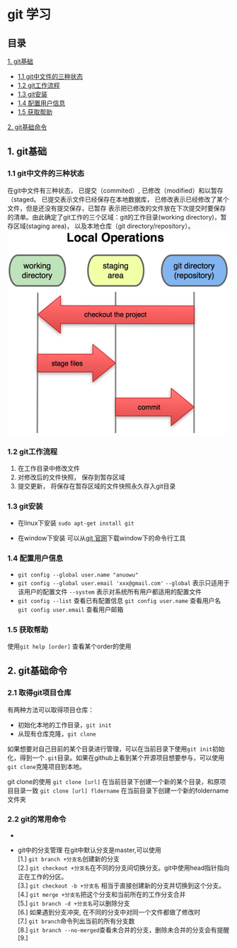 # git 学习

## 目录

[1. git基础](#1.git基础)
- [1.1 git中文件的三种状态](#1.1git中文件的三种状态)
- [1.2 git工作流程](#1.2git工作流程)
- [1.3 git安装](#1.3git安装)
- [1.4 配置用户信息](#1.4配置用户信息)
- [1.5 获取帮助](#1.5获取帮助)

[2. git基础命令](#2.git基础命令)

## 1. git基础
### 1.1 git中文件的三种状态
在git中文件有三种状态， 已提交（commited）, 已修改（modified）和以暂存（staged。
已提交表示文件已经保存在本地数据库， 已修改表示已经修改了某个文件，但是还没有提交保存，已暂存
表示把已修改的文件放在下次提交时要保存的清单。由此确定了git工作的三个区域：git的工作目录(working directory)，暂存区域(staging area)， 以及本地仓库（git directory/repository）。
![图1.1](/images/git_working_area.png)
### 1.2 git工作流程
1. 在工作目录中修改文件
2. 对修改后的文件快照， 保存到暂存区域
3. 提交更新， 将保存在暂存区域的文件快照永久存入git目录

### 1.3 git安装
- 在linux下安装
`sudo apt-get install git`

- 在window下安装
可以从[git 官网](https://git-scm.com/download/win)下载window下的命令行工具

### 1.4 配置用户信息
+ `git config --global user.name "anuowu"`
+ `git config --global user.email 'xxx@gmail.com'`
`--global` 表示只适用于该用户的配置文件
`--system` 表示对系统所有用户都适用的配置文件
+ `git config --list` 查看已有配置信息
`git config user.name` 查看用户名
`git config user.email` 查看用户邮箱

### 1.5 获取帮助
使用`git help [order]` 查看某个order的使用

## 2. git基础命令
### 2.1 取得git项目仓库
有两种方法可以取得项目仓库：
  + 初始化本地的工作目录，`git init`
  + 从现有仓库克隆，`git clone`

如果想要对自己目前的某个目录进行管理，可以在当前目录下使用`git init`初始化，得到一个`.git`目录。如果在github上看到某个开源项目想要参与，可以使用`git clone`克隆项目到本地。

git clone的使用
`git clone [url]` 在当前目录下创建一个新的某个目录，和原项目目录一致
`git clone [url] fldername` 在当前目录下创建一个新的foldername文件夹

### 2.2 git的常用命令

+ 

+ git中的分支管理
在git中默认分支是master,可以使用  
 [1.] `git branch +分支名`创建新的分支  
 [2.] `git checkout +分支名`在不同的分支间切换分支。git中使用head指针指向正在工作的分区。  
 [3.] `git checkout -b +分支名` 相当于直接创建新的分支并切换到这个分支。  
 [4.] `git merge +分支名`把这个分支和当前所在的工作分支合并    
 [5.] `git branch -d +分支名`可以删除分支  
 [6.] 如果遇到分支冲突, 在不同的分支中对同一个文件都做了修改时  
 [7.] `git branch`命令列出当前的所有分支数  
 [8.] `git branch --no-merged`查看未合并的分支，删除未合并的分支会有提醒  
 [9.] 